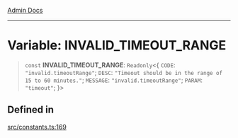 [Admin Docs](/)

***

# Variable: INVALID\_TIMEOUT\_RANGE

> `const` **INVALID\_TIMEOUT\_RANGE**: `Readonly`\<\{ `CODE`: `"invalid.timeoutRange"`; `DESC`: `"Timeout should be in the range of 15 to 60 minutes."`; `MESSAGE`: `"invalid.timeoutRange"`; `PARAM`: `"timeout"`; \}\>

## Defined in

[src/constants.ts:169](https://github.com/Suyash878/talawa-api/blob/cfd688207611ba245c99edd8dbaccb2cdbf6a043/src/constants.ts#L169)
